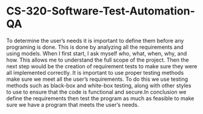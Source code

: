 # CS-320-Software-Test-Automation-QA

    
To determine the user’s needs it is important to define them before any programing is done. This is done by analyzing all the requirements and using models. When I
first start, I ask myself who, what, when, why, and how. This allows me to understand the full scope of the project. Then the next step would be the creation of 
requirement tests to make sure they were all implemented correctly. It is important to use proper testing methods make sure we meet all the user’s requirements. To do
this we use testing methods such as black-box and white-box testing, along with other styles to use to ensure that the code is functional and secure.In conclusion we 
define the requirements then test the program as much as feasible to make sure we have a program that meets the user’s needs.
